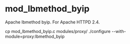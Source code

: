 mod_lbmethod_byip
=================

Apache lbmethod byip.
For Apache HTTPD 2.4.

cp mod_lbmethod_byip.c modules/proxy/
./configure --with-module=proxy:lbmethod_byip
